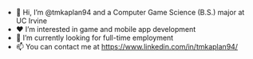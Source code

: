 - 👋 Hi, I’m @tmkaplan94 and a Computer Game Science (B.S.) major at UC Irvine
- ❤️ I’m interested in game and mobile app development
- 👀 I’m currently looking for full-time employment
- 📫 You can contact me at https://www.linkedin.com/in/tmkaplan94/

<!---
tmkaplan94/tmkaplan94 is a ✨ special ✨ repository because its `README.md` (this file) appears on your GitHub profile.
You can click the Preview link to take a look at your changes.
--->
